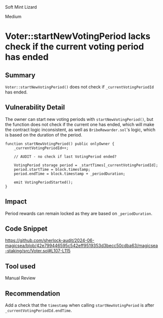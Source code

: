 Soft Mint Lizard

Medium

# Voter::startNewVotingPeriod lacks check if the current voting period has ended

## Summary

`Voter::startNewVotingPeriod()` does not check if `_currentVotingPeriodId` has ended.

## Vulnerability Detail

The owner can start new voting periods with `startNewVotingPeriod()`, but the function does not check if the current one has ended, which will make the contract logic inconsistent, as well as `BribeRewarder.sol`'s logic, which is based on the duration of the period.

```solidity
function startNewVotingPeriod() public onlyOwner {
    _currentVotingPeriodId++;

    // AUDIT - no check if last VotingPeriod ended?

    VotingPeriod storage period = _startTimes[_currentVotingPeriodId];
    period.startTime = block.timestamp;
    period.endTime = block.timestamp + _periodDuration;

    emit VotingPeriodStarted();
}
```

## Impact

Period rewards can remain locked as they are based on `_periodDuration`.

## Code Snippet

https://github.com/sherlock-audit/2024-06-magicsea/blob/42e799446595c542eff9519353d3becc50cdba63/magicsea-staking/src/Voter.sol#L107-L115

## Tool used

Manual Review

## Recommendation

Add a check that the `timestamp` when calling `startNewVotingPeriod` is after `_currentVotingPeriodId.endTime`.